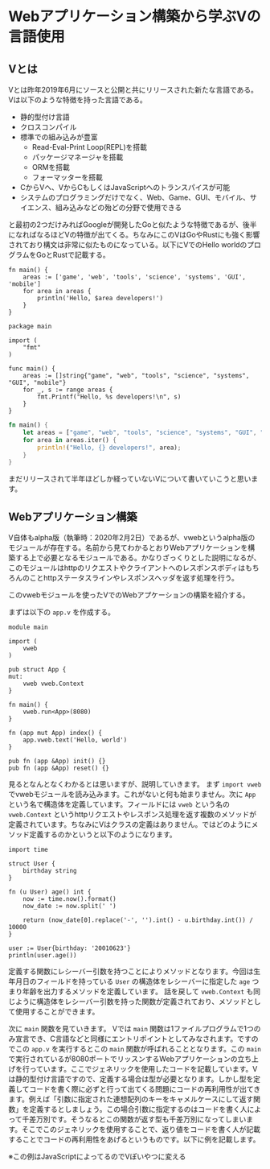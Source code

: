 # Webアプリケーション構築から学ぶVの言語使用

## Vとは

Vとは昨年2019年6月にソースと公開と共にリリースされた新たな言語である。Vは以下のような特徴を持った言語である。

- 静的型付け言語
- クロスコンパイル
- 標準での組み込みが豊富
  - Read-Eval-Print Loop(REPL)を搭載
  - パッケージマネージャを搭載
  - ORMを搭載
  - フォーマッターを搭載
- CからVへ、VからCもしくはJavaScriptへのトランスパイスが可能
- システムのプログラミングだけでなく、Web、Game、GUI、モバイル、サイエンス、組み込みなどの殆どの分野で使用できる

と最初の2つだけみればGoogleが開発したGoと似たような特徴であるが、後半になればなるほどVの特徴が出てくる。ちなみにこのVはGoやRustにも強く影響されており構文は非常に似たものになっている。以下にVでのHello worldのプログラムをGoとRustで記載する。

```vlang
fn main() {
    areas := ['game', 'web', 'tools', 'science', 'systems', 'GUI', 'mobile']
    for area in areas {
        println('Hello, $area developers!')
    }
}
```

```golang
package main

import (
	"fmt"
)

func main() {
    areas := []string{"game", "web", "tools", "science", "systems", "GUI", "mobile"}
    for _, s := range areas {
        fmt.Printf("Hello, %s developers!\n", s)
    }
}
```

```rust
fn main() {
    let areas = ["game", "web", "tools", "science", "systems", "GUI", "mobile"];
    for area in areas.iter() {
        println!("Hello, {} developers!", area);
    }
}
```

まだリリースされて半年ほどしか経っていないVについて書いていこうと思います。

## Webアプリケーション構築
V自体もalpha版（執筆時：2020年2月2日）であるが、vwebというalpha版のモジュールが存在する。名前から見てわかるとおりWebアプリケーションを構築する上で必要となるモジュールである。かなりざっくりとした説明になるが、このモジュールはhttpのリクエストやクライアントへのレスポンスボディはもちろんのことhttpステータスラインやレスポンスヘッダを返す処理を行う。

このvwebモジュールを使ったVでのWebアプケーションの構築を紹介する。

まずは以下の `app.v` を作成する。

```vlang
module main

import (
	vweb
)

pub struct App {
mut:
	vweb vweb.Context
}

fn main() {
	vweb.run<App>(8080)
}

fn (app mut App) index() {
	app.vweb.text('Hello, world')
}

pub fn (app &App) init() {}
pub fn (app &App) reset() {}
```

見るとなんとなくわかるとは思いますが、説明していきます。
まず `import vweb` でvwebモジュールを読み込みます。これがないと何も始まりません。次に `App` という名で構造体を定義しています。フィールドには `vweb` という名の `vweb.Context` というhttpリクエストやレスポンス処理を返す複数のメソッドが定義されています。ちなみにVはクラスの定義はありません。ではどのようにメソッド定義するのかというと以下のようになります。

```vlang
import time

struct User {
    birthday string
}

fn (u User) age() int {
    now := time.now().format()
    now_date := now.split(' ')

    return (now_date[0].replace('-', '').int() - u.birthday.int()) / 10000
}

user := User{birthday: '20010623'}
println(user.age())
```

定義する関数にレシーバー引数を持つことによりメソッドとなります。今回は生年月日のフィールドを持っている `User` の構造体をレシーバーに指定した `age` つまり年齢を出力するメソッドを定義しています。
話を戻して `vweb.Context` も同じように構造体をレシーバー引数を持った関数が定義されており、メソッドとして使用することができます。

次に `main` 関数を見ていきます。
Vでは `main` 関数は1ファイルプログラムで1つのみ宣言でき、C言語などと同様にエントリポイントとしてみなされます。ですのでこの `app.v` を実行するとこの `main` 関数が呼ばれることとなります。この `main` で実行されているが8080ポートでリッスンするWebアプリケーションの立ち上げを行っています。ここでジェネリックを使用したコードを記載しています。Vは静的型付け言語ですので、定義する場合は型が必要となります。しかし型を定義してコードを書く際に必ずと行って出てくる問題にコードの再利用性が出てきます。例えば「引数に指定された連想配列のキーをキャメルケースにして返す関数」を定義するとしましょう。この場合引数に指定するのはコードを書く人によって千差万別です。そうなるとこの関数が返す型も千差万別になってしまいます。そこでこのジェネリックを使用することで、返り値をコードを書く人が記載することでコードの再利用性をあげるというものです。以下に例を記載します。

※この例はJavaScriptによってるのでVぽいやつに変える

```
```
